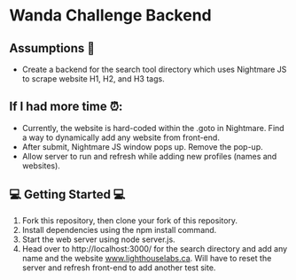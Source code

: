 # Wanda Challenge Backend

## Assumptions 🤔

* Create a backend for the search tool directory which uses Nightmare JS to scrape website H1, H2, and H3 tags. 

## If I had more time ⏰:

* Currently, the website is hard-coded within the .goto in Nightmare. Find a way to dynamically add any website from front-end. 
* After submit, Nightmare JS window pops up. Remove the pop-up. 
* Allow server to run and refresh while adding new profiles (names and websites).

## 💻 Getting Started 💻

1. Fork this repository, then clone your fork of this repository.
2. Install dependencies using the npm install command.
3. Start the web server using node server.js. 
4. Head over to http://localhost:3000/ for the search directory and add any name and the website www.lighthouselabs.ca. Will have to reset the server and refresh front-end to add another test site. 